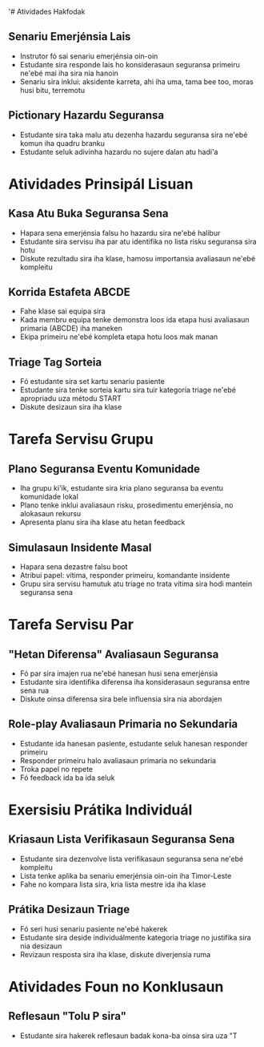'# Atividades Hakfodak

## Senariu Emerjénsia Lais
- Instrutor fó sai senariu emerjénsia oin-oin
- Estudante sira responde lais ho konsiderasaun seguransa primeiru ne'ebé mai iha sira nia hanoin
- Senariu sira inklui: aksidente karreta, ahi iha uma, tama bee too, moras husi bitu, terremotu

## Pictionary Hazardu Seguransa
- Estudante sira taka malu atu dezenha hazardu seguransa sira ne'ebé komun iha quadru branku
- Estudante seluk adivinha hazardu no sujere dalan atu hadi'a

# Atividades Prinsipál Lisuan

## Kasa Atu Buka Seguransa Sena
- Hapara sena emerjénsia falsu ho hazardu sira ne'ebé halibur
- Estudante sira servisu iha par atu identifika no lista risku seguransa sira hotu
- Diskute rezultadu sira iha klase, hamosu importansia avaliasaun ne'ebé kompleitu

## Korrida Estafeta ABCDE
- Fahe klase sai equipa sira
- Kada membru equipa tenke demonstra loos ida etapa husi avaliasaun primaria (ABCDE) iha maneken
- Ekipa primeiru ne'ebé kompleta etapa hotu loos mak manan

## Triage Tag Sorteia
- Fó estudante sira set kartu senariu pasiente
- Estudante sira tenke sorteia kartu sira tuir kategoria triage ne'ebé apropriadu uza métodu START
- Diskute desizaun sira iha klase

# Tarefa Servisu Grupu

## Plano Seguransa Eventu Komunidade
- Iha grupu ki'ik, estudante sira kria plano seguransa ba eventu komunidade lokal
- Plano tenke inklui avaliasaun risku, prosedimentu emerjénsia, no alokasaun rekursu
- Apresenta planu sira iha klase atu hetan feedback

## Simulasaun Insidente Masal
- Hapara sena dezastre falsu boot
- Atribui papel: vítima, responder primeiru, komandante insidente
- Grupu sira servisu hamutuk atu triage no trata vítima sira hodi mantein seguransa sena

# Tarefa Servisu Par

## "Hetan Diferensa" Avaliasaun Seguransa
- Fó par sira imajen rua ne'ebé hanesan husi sena emerjénsia
- Estudante sira identifika diferensa iha konsiderasaun seguransa entre sena rua
- Diskute oinsa diferensa sira bele influensia sira nia abordajen

## Role-play Avaliasaun Primaria no Sekundaria
- Estudante ida hanesan pasiente, estudante seluk hanesan responder primeiru
- Responder primeiru halo avaliasaun primaria no sekundaria
- Troka papel no repete
- Fó feedback ida ba ida seluk

# Exersisiu Prátika Individuál

## Kriasaun Lista Verifikasaun Seguransa Sena
- Estudante sira dezenvolve lista verifikasaun seguransa sena ne'ebé kompleitu
- Lista tenke aplika ba senariu emerjénsia oin-oin iha Timor-Leste
- Fahe no kompara lista sira, kria lista mestre ida iha klase

## Prátika Desizaun Triage
- Fó seri husi senariu pasiente ne'ebé hakerek
- Estudante sira deside individuálmente kategoria triage no justifika sira nia desizaun
- Revizaun resposta sira iha klase, diskute diverjensia ruma

# Atividades Foun no Konklusaun

## Reflesaun "Tolu P sira"
- Estudante sira hakerek reflesaun badak kona-ba oinsa sira uza "T